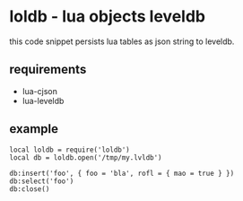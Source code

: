 # loldb - lua objects leveldb

this code snippet persists lua tables as json string to leveldb.

## requirements

* lua-cjson
* lua-leveldb

## example

    local loldb = require('loldb')
    local db = loldb.open('/tmp/my.lvldb')

    db:insert('foo', { foo = 'bla', rofl = { mao = true } })
    db:select('foo')
    db:close()
